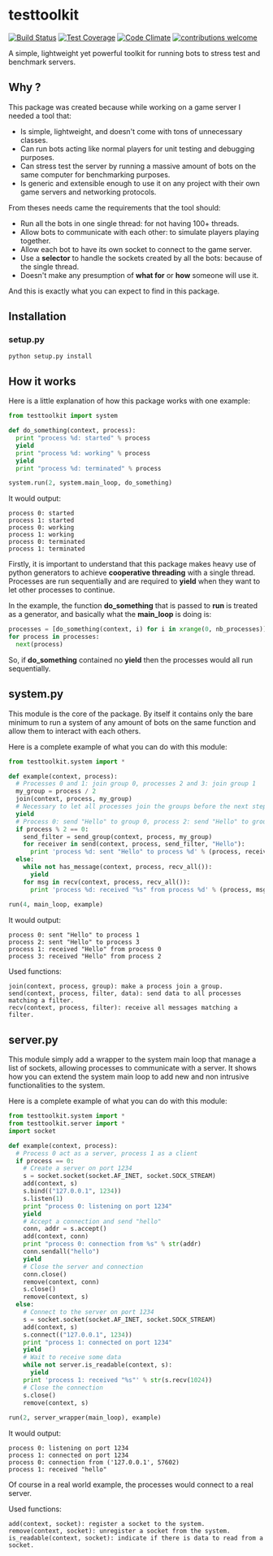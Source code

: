 # testtoolkit

[![Build Status](https://travis-ci.org/Nauja/testtoolkit.png?branch=master)](https://travis-ci.org/Nauja/testtoolkit)
[![Test Coverage](https://codeclimate.com/github/Nauja/testtoolkit/badges/coverage.svg)](https://codeclimate.com/github/Nauja/testtoolkit/coverage)
[![Code Climate](https://codeclimate.com/github/Nauja/testtoolkit/badges/gpa.svg)](https://codeclimate.com/github/Nauja/testtoolkit)
[![contributions welcome](https://img.shields.io/badge/contributions-welcome-brightgreen.svg?style=flat)](https://github.com/Nauja/testtoolkit/issues)

A simple, lightweight yet powerful toolkit for running bots to stress test and benchmark servers.

## Why ?

This package was created because while working on a game server I needed a tool that:
* Is simple, lightweight, and doesn't come with tons of unnecessary classes.
* Can run bots acting like normal players for unit testing and debugging purposes.
* Can stress test the server by running a massive amount of bots on the same computer for benchmarking purposes.
* Is generic and extensible enough to use it on any project with their own game servers and networking protocols.

From theses needs came the requirements that the tool should:
* Run all the bots in one single thread: for not having 100+ threads.
* Allow bots to communicate with each other: to simulate players playing together.
* Allow each bot to have its own socket to connect to the game server.
* Use a **selector** to handle the sockets created by all the bots: because of the single thread.
* Doesn't make any presumption of **what for** or **how** someone will use it.

And this is exactly what you can expect to find in this package.

## Installation

### setup.py

```
python setup.py install
```

## How it works

Here is a little explanation of how this package works with one example:

```python
from testtoolkit import system

def do_something(context, process):
  print "process %d: started" % process
  yield
  print "process %d: working" % process
  yield
  print "process %d: terminated" % process

system.run(2, system.main_loop, do_something)
```

It would output:

```
process 0: started
process 1: started
process 0: working
process 1: working
process 0: terminated
process 1: terminated
```

Firstly, it is important to understand that this package makes heavy use of python generators to achieve **cooperative threading** with a single thread. Processes are run sequentially and are required to **yield** when they want to let other processes to continue.

In the example, the function **do_something** that is passed to **run** is treated as a generator, and basically what the **main_loop** is doing is:

```python
processes = [do_something(context, i) for i in xrange(0, nb_processes)]
for process in processes:
  next(process)
```

So, if **do_something** contained no **yield** then the processes would all run sequentially.

## system.py

This module is the core of the package. By itself it contains only the bare minimum to run a system of any amount of bots on the same function and allow them to interact with each others.

Here is a complete example of what you can do with this module:

```python
from testtoolkit.system import *

def example(context, process):
  # Processes 0 and 1: join group 0, processes 2 and 3: join group 1
  my_group = process / 2
  join(context, process, my_group)
  # Necessary to let all processes join the groups before the next step
  yield
  # Process 0: send "Hello" to group 0, process 2: send "Hello" to group 1
  if process % 2 == 0:
    send_filter = send_group(context, process, my_group)
    for receiver in send(context, process, send_filter, "Hello"):
      print 'process %d: sent "Hello" to process %d' % (process, receiver)
  else:
    while not has_message(context, process, recv_all()):
      yield
    for msg in recv(context, process, recv_all()):
      print 'process %d: received "%s" from process %d' % (process, msg.data, msg.sender)
      
run(4, main_loop, example)
```

It would output:

```
process 0: sent "Hello" to process 1
process 2: sent "Hello" to process 3
process 1: received "Hello" from process 0
process 3: received "Hello" from process 2
```

Used functions:

```
join(context, process, group): make a process join a group.
send(context, process, filter, data): send data to all processes matching a filter.
recv(context, process, filter): receive all messages matching a filter.
```

## server.py

This module simply add a wrapper to the system main loop that manage a list of sockets, allowing processes to communicate with a server. It shows how you can extend the system main loop to add new and non intrusive functionalities to the system.

Here is a complete example of what you can do with this module:

```python
from testtoolkit.system import *
from testtoolkit.server import *
import socket

def example(context, process):
  # Process 0 act as a server, process 1 as a client
  if process == 0:
    # Create a server on port 1234
    s = socket.socket(socket.AF_INET, socket.SOCK_STREAM)
    add(context, s)
    s.bind(("127.0.0.1", 1234))
    s.listen(1)
    print "process 0: listening on port 1234"
    yield
    # Accept a connection and send "hello"
    conn, addr = s.accept()
    add(context, conn)
    print "process 0: connection from %s" % str(addr)
    conn.sendall("hello")
    yield
    # Close the server and connection
    conn.close()
    remove(context, conn)
    s.close()
    remove(context, s)
  else:
    # Connect to the server on port 1234
    s = socket.socket(socket.AF_INET, socket.SOCK_STREAM)
    add(context, s)
    s.connect(("127.0.0.1", 1234))
    print "process 1: connected on port 1234"
    yield
    # Wait to receive some data
    while not server.is_readable(context, s):
      yield
    print 'process 1: received "%s"' % str(s.recv(1024))
    # Close the connection
    s.close()
    remove(context, s)
      
run(2, server_wrapper(main_loop), example)
```

It would output:

```
process 0: listening on port 1234
process 1: connected on port 1234
process 0: connection from ('127.0.0.1', 57602)
process 1: received "hello"
```

Of course in a real world example, the processes would connect to a real server.

Used functions:

```
add(context, socket): register a socket to the system.
remove(context, socket): unregister a socket from the system.
is_readable(context, socket): indicate if there is data to read from a socket.
```
